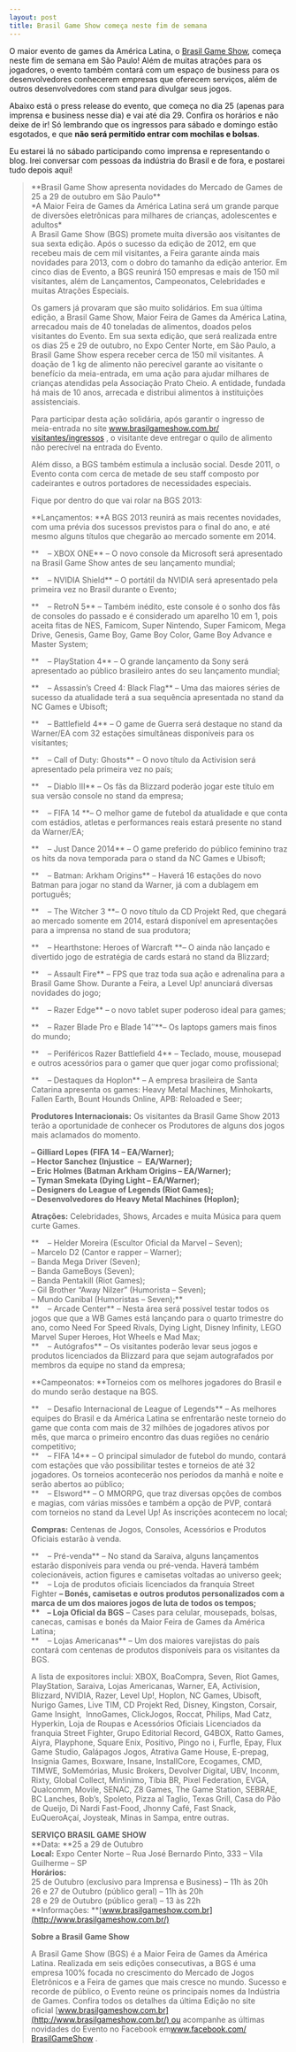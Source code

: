 ```yaml
---
layout: post
title: Brasil Game Show começa neste fim de semana
---
```


O maior evento de games da América Latina, o [Brasil Game Show](http://www.brasilgameshow.com.br/ "BGS"), começa neste fim de semana em São Paulo! Além de muitas atrações para os jogadores, o evento também contará com um espaço de business para os desenvolvedores conhecerem empresas que oferecem serviços, além de outros desenvolvedores com stand para divulgar seus jogos.

Abaixo está o press release do evento, que começa no dia 25 (apenas para imprensa e business nesse dia) e vai até dia 29. Confira os horários e não deixe de ir! Só lembrando que os ingressos para sábado e domingo estão esgotados, e que **não será permitido entrar com mochilas e bolsas**.

Eu estarei lá no sábado participando como imprensa e representando o blog. Irei conversar com pessoas da indústria do Brasil e de fora, e postarei tudo depois aqui!

> <div>**Brasil Game Show apresenta novidades do Mercado de Games de 25 a 29 de outubro em São Paulo**</div><div>*A Maior Feira de Games da América Latina será um grande parque de diversões eletrônicas para milhares de crianças, adolescentes e adultos*</div>A Brasil Game Show (BGS) promete muita diversão aos visitantes de sua sexta edição. Após o sucesso da edição de 2012, em que recebeu mais de cem mil visitantes, a Feira garante ainda mais novidades para 2013, com o dobro do tamanho da edição anterior. Em cinco dias de Evento, a BGS reunirá 150 empresas e mais de 150 mil visitantes, além de Lançamentos, Campeonatos, Celebridades e muitas Atrações Especiais.
>
> Os gamers já provaram que são muito solidários. Em sua última edição, a Brasil Game Show, Maior Feira de Games da América Latina, arrecadou mais de 40 toneladas de alimentos, doados pelos visitantes do Evento. Em sua sexta edição, que será realizada entre os dias 25 e 29 de outubro, no Expo Center Norte, em São Paulo, a Brasil Game Show espera receber cerca de 150 mil visitantes. A doação de 1 kg de alimento não perecível garante ao visitante o benefício da meia-entrada, em uma ação para ajudar milhares de crianças atendidas pela Associação Prato Cheio. A entidade, fundada há mais de 10 anos, arrecada e distribui alimentos à instituições assistenciais.
>
> Para participar desta ação solidária, após garantir o ingresso de meia-entrada no site [www.brasilgameshow.com.br/<wbr>visitantes/ingressos</wbr>](http://www.brasilgameshow.com.br/visitantes/ingressos) , o visitante deve entregar o quilo de alimento não perecível na entrada do Evento.
>
> Além disso, a BGS também estimula a inclusão social. Desde 2011, o Evento conta com cerca de metade de seu staff composto por cadeirantes e outros portadores de necessidades especiais.
>
> Fique por dentro do que vai rolar na BGS 2013:
>
> **Lançamentos: **A BGS 2013 reunirá as mais recentes novidades, com uma prévia dos sucessos previstos para o final do ano, e até mesmo alguns títulos que chegarão ao mercado somente em 2014.
>
> **    – XBOX ONE** – O novo console da Microsoft será apresentado na Brasil Game Show antes de seu lançamento mundial;
>
> **    – NVIDIA Shield** – O portátil da NVIDIA será apresentado pela primeira vez no Brasil durante o Evento;
>
> **    – RetroN 5** – Também inédito, este console é o sonho dos fãs de consoles do passado e é considerado um aparelho 10 em 1, pois aceita fitas de NES, Famicom, Super Nintendo, Super Famicom, Mega Drive, Genesis, Game Boy, Game Boy Color, Game Boy Advance e Master System;
>
> **    – PlayStation 4** – O grande lançamento da Sony será apresentado ao público brasileiro antes do seu lançamento mundial;
>
> **    – Assassin’s Creed 4: Black Flag** – Uma das maiores séries de sucesso da atualidade terá a sua sequência apresentada no stand da NC Games e Ubisoft;
>
> **    – Battlefield 4** – O game de Guerra será destaque no stand da Warner/EA com 32 estações simultâneas disponíveis para os visitantes;
>
> **    – Call of Duty: Ghosts** – O novo título da Activision será apresentado pela primeira vez no país;
>
> **    – Diablo III** – Os fãs da Blizzard poderão jogar este título em sua versão console no stand da empresa;
>
> **    – FIFA 14 **– O melhor game de futebol da atualidade e que conta com estádios, atletas e performances reais estará presente no stand da Warner/EA;
>
> **    – Just Dance 2014** – O game preferido do público feminino traz os hits da nova temporada para o stand da NC Games e Ubisoft;
>
> **    – Batman: Arkham Origins** – Haverá 16 estações do novo Batman para jogar no stand da Warner, já com a dublagem em português;
>
> **    – The Witcher 3 **– O novo título da CD Projekt Red, que chegará ao mercado somente em 2014, estará disponível em apresentações para a imprensa no stand de sua produtora;
>
> **    – Hearthstone: Heroes of Warcraft **– O ainda não lançado e divertido jogo de estratégia de cards estará no stand da Blizzard;
>
> **    – Assault Fire** – FPS que traz toda sua ação e adrenalina para a Brasil Game Show. Durante a Feira, a Level Up! anunciará diversas novidades do jogo;
>
> **    – Razer Edge** – o novo tablet super poderoso ideal para games;
>
> **    – Razer Blade Pro e Blade 14″**– Os laptops gamers mais finos do mundo;
>
> **    – Periféricos Razer Battlefield 4** – Teclado, mouse, mousepad e outros acessórios para o gamer que quer jogar como profissional;
>
> **    – Destaques da Hoplon** – A empresa brasileira de Santa Catarina apresenta os games: Heavy Metal Machines, Minhokarts, Fallen Earth, Bount Hounds Online, APB: Reloaded e Seer;
>
> **Produtores Internacionais:** Os visitantes da Brasil Game Show 2013 terão a oportunidade de conhecer os Produtores de alguns dos jogos mais aclamados do momento.
>
> **– Gilliard Lopes (FIFA 14 – EA/Warner);  
>  – Hector Sanchez (Injustice  –  EA/Warner);  
>  – Eric Holmes (Batman Arkham Origins – EA/Warner);  
>  – Tyman Smekata (Dying Light – EA/Warner);  
>  – Designers do League of Legends (Riot Games);  
>  – Desenvolvedores do Heavy Metal Machines (Hoplon);**
>
> **Atrações:** Celebridades, Shows, Arcades e muita Música para quem curte Games.
>
> **    – Helder Moreira (Escultor Oficial da Marvel – Seven);  
>  – Marcelo D2 (Cantor e rapper – Warner);  
>  – Banda Mega Driver (Seven);  
>  – Banda GameBoys (Seven);  
>  – Banda Pentakill (Riot Games);  
>  – Gil Brother “Away Nilzer” (Humorista – Seven);  
>  – Mundo Canibal (Humoristas – Seven);**  
> **    – Arcade Center** – Nesta área será possível testar todos os jogos que que a WB Games está lançando para o quarto trimestre do ano, como Need For Speed Rivals, Dying Light, Disney Infinity, LEGO Marvel Super Heroes, Hot Wheels e Mad Max;  
> **    – Autógrafos** – Os visitantes poderão levar seus jogos e produtos licenciados da Blizzard para que sejam autografados por membros da equipe no stand da empresa;
>
> **Campeonatos: **Torneios com os melhores jogadores do Brasil e do mundo serão destaque na BGS.
>
> **    – Desafio Internacional de League of Legends** – As melhores equipes do Brasil e da América Latina se enfrentarão neste torneio do game que conta com mais de 32 milhões de jogadores ativos por mês, que marca o primeiro encontro das duas regiões no cenário competitivo;  
> **    – FIFA 14** – O principal simulador de futebol do mundo, contará com estações que vão possibilitar testes e torneios de até 32 jogadores. Os torneios acontecerão nos períodos da manhã e noite e serão abertos ao público;  
> **    – Elsword** – O MMORPG, que traz diversas opções de combos e magias, com várias missões e também a opção de PVP, contará com torneios no stand da Level Up! As inscrições acontecem no local;
>
> **Compras:** Centenas de Jogos, Consoles, Acessórios e Produtos Oficiais estarão à venda.
>
> **    – Pré-venda** – No stand da Saraiva, alguns lançamentos estarão disponíveis para venda ou pré-venda. Haverá também colecionáveis, action figures e camisetas voltadas ao universo geek;  
> **    – Loja de produtos oficiais licenciados da franquia Street Fighter **– Bonés, camisetas e outros produtos personalizados com a marca de um dos maiores jogos de luta de todos os tempos;  
> **    – Loja Oficial da BGS** – Cases para celular, mousepads, bolsas, canecas, camisas e bonés da Maior Feira de Games da América Latina;  
> **    – Lojas Americanas** – Um dos maiores varejistas do país contará com centenas de produtos disponíveis para os visitantes da BGS.
>
> A lista de expositores inclui: XBOX, BoaCompra, Seven, Riot Games, PlayStation, Saraiva, Lojas Americanas, Warner, EA, Activision, Blizzard, NVIDIA, Razer, Level Up!, Hoplon, NC Games, Ubisoft, Nurigo Games, Live TIM, CD Projekt Red, Disney, Kingston, Corsair, Game Insight,  InnoGames, ClickJogos, Roccat, Philips, Mad Catz, Hyperkin, Loja de Roupas e Acessórios Oficiais Licenciados da franquia Street Fighter, Grupo Editorial Record, G4BOX, Ratto Games, Aiyra, Playphone, Square Enix, Positivo, Pingo no i, Furfle, Epay, Flux Game Studio, Galápagos Jogos, Atrativa Game House, E-prepag, Insignia Games, Boxware, Insane, InstallCore, Ecogames, CMD, TIMWE, SoMemórias, Music Brokers, Devolver Digital, UBV, Inconm, Rixty, Global Collect, Min!inimo, Tíbia BR, Pixel Federation, EVGA, Qualcomm, Movile, SENAC, Z8 Games, The Game Station, SEBRAE, BC Lanches, Bob’s, Spoleto, Pizza al Taglio, Texas Grill, Casa do Pão de Queijo, Di Nardi Fast-Food, Jhonny Café, Fast Snack,  EuQueroAçaí, Joysteak, Minas in Sampa, entre outras.
>
> **SERVIÇO BRASIL GAME SHOW**  
> **Data: **25 a 29 de Outubro  
> **Local:** Expo Center Norte – Rua José Bernardo Pinto, 333 – Vila Guilherme – SP  
> **Horários:**  
>  25 de Outubro (exclusivo para Imprensa e Business) – 11h às 20h  
>  26 e 27 de Outubro (público geral) – 11h às 20h  
>  28 e 29 de Outubro (público geral) – 13 às 22h  
> **Informações: **[www.brasilgameshow.com.br](http://www.brasilgameshow.com.br/)
>
> **Sobre a Brasil Game Show**
>
> A Brasil Game Show (BGS) é a Maior Feira de Games da América Latina. Realizada em seis edições consecutivas, a BGS é uma empresa 100% focada no crescimento do Mercado de Jogos Eletrônicos e a Feira de games que mais cresce no mundo. Sucesso e recorde de público, o Evento reúne os principais nomes da Indústria de Games. Confira todos os detalhes da última Edição no site oficial [www.brasilgameshow.com.br](http://www.brasilgameshow.com.br/) ou acompanhe as últimas novidades do Evento no Facebook em[www.facebook.com/<wbr>BrasilGameShow</wbr>](http://www.facebook.com/BrasilGameShow) .
